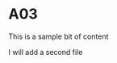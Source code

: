 # A03

<html lang="en">
This is a sample bit of content
  
<body>

I will add a second file

</body>
